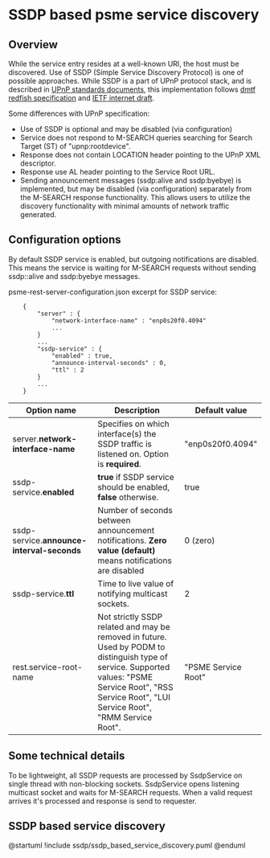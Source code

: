# SSDP based psme service discovery #

## Overview ##

While the service entry resides at a well-known URI, the host must be discovered.
Use of SSDP (Simple Service Discovery Protocol) is one of possible approaches.
While SSDP is a part of UPnP protocol stack, and is described in [UPnP standards
documents](http://upnp.org/specs/arch/UPnP-arch-DeviceArchitecture-v2.0.pdf),
this implementation follows [dmtf redfish specification](http://www.dmtf.org/sites/default/files/standards/documents/DSP0266_1.0.2.pdf)
and [IETF internet draft](http://tools.ietf.org/html/draft-cai-ssdp-v1-03).

Some differences with UPnP specification:

- Use of SSDP is optional and may be disabled (via configuration)
- Service does not respond to M-SEARCH queries searching for Search Target (ST)
  of "upnp:rootdevice".
- Response does not contain LOCATION header pointing to the UPnP XML descriptor.
- Response use AL header pointing to the Service Root URL.
- Sending announcement messages (ssdp:alive and ssdp:byebye) is implemented,
  but may be disabled (via configuration) separately from the M-SEARCH
  response functionality. This allows users to utilize the discovery functionality
  with minimal amounts of network traffic generated.

## Configuration options ##

By default SSDP service is enabled, but outgoing notifications are disabled.
This means the service is waiting for M-SEARCH requests without sending
ssdp::alive and ssdp:byebye messages.

psme-rest-server-configuration.json excerpt for SSDP service:

        {
            "server" : {
                "network-interface-name" : "enp0s20f0.4094"
                ...
            }
            ...
            "ssdp-service" : {
                "enabled" : true,
                "announce-interval-seconds" : 0,
                "ttl" : 2
            }
            ...
        }

| Option name  | Description | Default value |
|---|---|---|
|server.<b>network-interface-name</b> |  Specifies on which interface(s) the SSDP traffic is listened on. Option is **required**. | "enp0s20f0.4094" |
|ssdp-service.<b>enabled</b> | **true** if SSDP service should be enabled, **false** otherwise. | true |
|ssdp-service.<b>announce-interval-seconds</b>| Number of seconds between announcement notifications. **Zero value (default)** means notifications are disabled | 0 (zero) |
|ssdp-service.<b>ttl</b>| Time to live value of notifying multicast sockets. | 2 |
|rest.service-root-name| Not strictly SSDP related and may be removed in future. Used by PODM to distinguish type of service. Supported values: "PSME Service Root", "RSS Service Root", "LUI Service Root", "RMM Service Root".| "PSME Service Root" |

## Some technical details ##

To be lightweight, all SSDP requests are processed by SsdpService on single thread
with non-blocking sockets.
SsdpService opens listening multicast socket and waits for M-SEARCH requests.
When a valid request arrives it's processed and response is send to requester.

## SSDP based service discovery ##

@startuml
!include ssdp/ssdp_based_service_discovery.puml
@enduml
